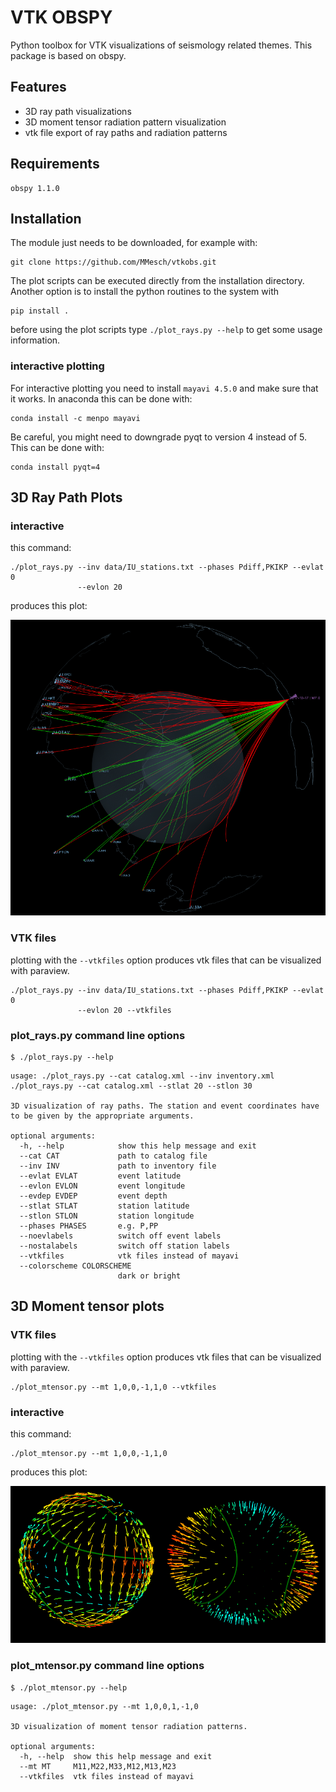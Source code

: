 VTK OBSPY
=========


Python toolbox for VTK visualizations of seismology related themes. This
package is based on obspy.


Features
--------

* 3D ray path visualizations
* 3D moment tensor radiation pattern visualization
* vtk file export of ray paths and radiation patterns


Requirements
------------
```
obspy 1.1.0
```

Installation
------------
The module just needs to be downloaded, for example with:
```
git clone https://github.com/MMesch/vtkobs.git
```
The plot scripts can be executed directly from the installation directory.
Another option is to install the python routines to the system with
```
pip install .
```
before using the plot scripts type `./plot_rays.py --help` to get some
usage information.

### interactive plotting
For interactive plotting you need to install `mayavi 4.5.0` and make sure that
it works. In anaconda this can be done with:
```
conda install -c menpo mayavi
```
Be careful, you might need to downgrade pyqt to version 4 instead of 5. This
can be done with:
```
conda install pyqt=4
```


## 3D Ray Path Plots
### interactive
this command:

```
./plot_rays.py --inv data/IU_stations.txt --phases Pdiff,PKIKP --evlat 0
               --evlon 20

```
produces this plot:

![image](images/example1.png)

### VTK files
plotting with the ``--vtkfiles`` option produces vtk files that can be
visualized with paraview.

```
./plot_rays.py --inv data/IU_stations.txt --phases Pdiff,PKIKP --evlat 0
               --evlon 20 --vtkfiles
```

### plot_rays.py command line options
```
$ ./plot_rays.py --help
```

```
usage: ./plot_rays.py --cat catalog.xml --inv inventory.xml
./plot_rays.py --cat catalog.xml --stlat 20 --stlon 30

3D visualization of ray paths. The station and event coordinates have
to be given by the appropriate arguments.

optional arguments:
  -h, --help            show this help message and exit
  --cat CAT             path to catalog file
  --inv INV             path to inventory file
  --evlat EVLAT         event latitude
  --evlon EVLON         event longitude
  --evdep EVDEP         event depth
  --stlat STLAT         station latitude
  --stlon STLON         station longitude
  --phases PHASES       e.g. P,PP
  --noevlabels          switch off event labels
  --nostalabels         switch off station labels
  --vtkfiles            vtk files instead of mayavi
  --colorscheme COLORSCHEME
                        dark or bright
```


## 3D Moment tensor plots
### VTK files
plotting with the ``--vtkfiles`` option produces vtk files that can be
visualized with paraview.
```
./plot_mtensor.py --mt 1,0,0,-1,1,0 --vtkfiles
```

### interactive
this command:

```
./plot_mtensor.py --mt 1,0,0,-1,1,0
```
produces this plot:

![image](images/example2.png)


### plot_mtensor.py command line options
```
$ ./plot_mtensor.py --help
```

```
usage: ./plot_mtensor.py --mt 1,0,0,1,-1,0

3D visualization of moment tensor radiation patterns.

optional arguments:
  -h, --help  show this help message and exit
  --mt MT     M11,M22,M33,M12,M13,M23
  --vtkfiles  vtk files instead of mayavi
```
